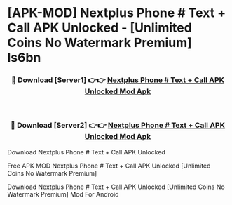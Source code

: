 # [APK-MOD] Nextplus  Phone # Text + Call APK Unlocked - [Unlimited Coins No Watermark Premium] ls6bn



<div align="center">
<h3>🔴 Download [Server1] 👉👉 <a href="https://momento.my/?title=Nextplus__Phone_#_Text_+_Call_APK_Unlocked">Nextplus  Phone # Text + Call APK Unlocked Mod Apk</a></h3><br>

<h3>🔴 Download [Server2] 👉👉 <a href="https://momento.my/?title=Nextplus__Phone_#_Text_+_Call_APK_Unlocked">Nextplus  Phone # Text + Call APK Unlocked Mod Apk</a></h3>
</div>



Download Nextplus  Phone # Text + Call APK Unlocked 

Free APK MOD Nextplus  Phone # Text + Call APK Unlocked [Unlimited Coins No Watermark Premium]

Download Nextplus  Phone # Text + Call APK Unlocked [Unlimited Coins No Watermark Premium] Mod For Android
